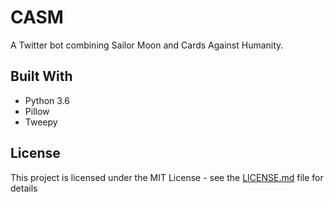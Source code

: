 # CASM

A Twitter bot combining Sailor Moon and Cards Against Humanity. 

## Built With

* Python 3.6
* Pillow
* Tweepy

## License

This project is licensed under the MIT License - see the [LICENSE.md](LICENSE.md) file for details